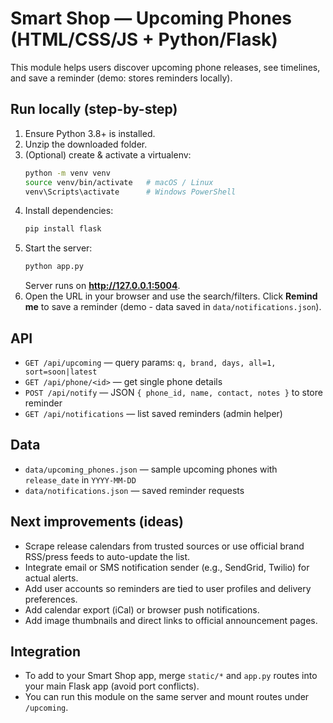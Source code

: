 
# Smart Shop — Upcoming Phones (HTML/CSS/JS + Python/Flask)

This module helps users discover upcoming phone releases, see timelines, and save a reminder (demo: stores reminders locally).

## Run locally (step-by-step)
1. Ensure Python 3.8+ is installed.
2. Unzip the downloaded folder.
3. (Optional) create & activate a virtualenv:
   ```bash
   python -m venv venv
   source venv/bin/activate   # macOS / Linux
   venv\Scripts\activate      # Windows PowerShell
   ```
4. Install dependencies:
   ```bash
   pip install flask
   ```
5. Start the server:
   ```bash
   python app.py
   ```
   Server runs on **http://127.0.0.1:5004**.
6. Open the URL in your browser and use the search/filters. Click **Remind me** to save a reminder (demo - data saved in `data/notifications.json`).

## API
- `GET /api/upcoming` — query params: `q, brand, days, all=1, sort=soon|latest`
- `GET /api/phone/<id>` — get single phone details
- `POST /api/notify` — JSON `{ phone_id, name, contact, notes }` to store reminder
- `GET /api/notifications` — list saved reminders (admin helper)

## Data
- `data/upcoming_phones.json` — sample upcoming phones with `release_date` in `YYYY-MM-DD`
- `data/notifications.json` — saved reminder requests

## Next improvements (ideas)
- Scrape release calendars from trusted sources or use official brand RSS/press feeds to auto-update the list.
- Integrate email or SMS notification sender (e.g., SendGrid, Twilio) for actual alerts.
- Add user accounts so reminders are tied to user profiles and delivery preferences.
- Add calendar export (iCal) or browser push notifications.
- Add image thumbnails and direct links to official announcement pages.

## Integration
- To add to your Smart Shop app, merge `static/*` and `app.py` routes into your main Flask app (avoid port conflicts).
- You can run this module on the same server and mount routes under `/upcoming`.
